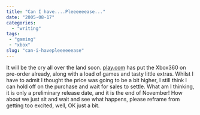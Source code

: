 ```yaml
---
title: "Can I have....Pleeeeeease..."
date: "2005-08-17"
categories:
  - "writing"
tags:
 - "gaming"
 - "xbox"
slug: "can-i-havepleeeeeease"
---
```


It will be the cry all over the land soon.
[play.com](https://www.play.com/play247.asp?pa=hp&page=title&r=X360&title=659411) has put the Xbox360 on pre-order already, along with a load of games and tasty little extras. Whilst I have to admit I thought the price was going to be a bit higher, I still think I can hold off on the purchase and wait for sales to settle.
What am I thinking, it is only a preliminary release date, and it is the end of November! How about we just sit and wait and see what happens, please reframe from getting too excited, well, OK just a bit.
